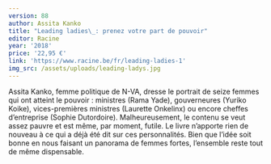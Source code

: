 ```yaml
---
version: 88
author: Assita Kanko
title: "Leading ladies\_: prenez votre part de pouvoir"
editor: Racine
year: '2018'
price: '22,95 €'
link: 'https://www.racine.be/fr/leading-ladies-1'
img_src: /assets/uploads/leading-ladys.jpg
---
```

Assita Kanko, femme politique de N-VA,  dresse le portrait de seize femmes qui ont atteint le pouvoir : ministres (Rama Yade), gouverneures (Yuriko Koike), vices-premières ministres (Laurette Onkelinx) ou encore cheffes d’entreprise (Sophie Dutordoire). Malheureusement, le contenu se veut assez pauvre et est même, par moment, futile. Le livre n’apporte rien de nouveau à ce qui a déjà été dit sur ces personnalités. Bien que l’idée soit bonne en nous faisant un panorama de femmes fortes, l’ensemble reste tout de même dispensable.
